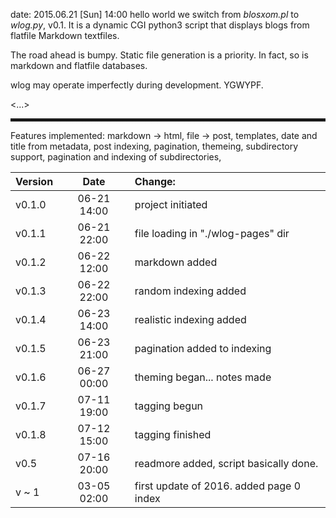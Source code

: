 date: 2015.06.21 [Sun] 14:00
hello world
we switch from *blosxom.pl* to *wlog.py*, v0.1. It is a dynamic CGI
python3 script that displays blogs from flatfile Markdown textfiles.

The road ahead is bumpy. Static file generation is a priority. In
fact, so is markdown and flatfile databases.

wlog may operate imperfectly during development. YGWYPF.

<...> 
<hr style="border:2px dashed">

Features implemented: markdown -> html, file -> post, templates,
date and title from metadata, post indexing, pagination,
themeing, subdirectory support, pagination and indexing of 
subdirectories,

| Version | Date        | Change: 
|:------- |:-----------:|:------- 
| v0.1.0  | 06-21 14:00 | project initiated 
| v0.1.1  | 06-21 22:00 | file loading in "./wlog-pages" dir
| v0.1.2  | 06-22 12:00 | markdown added 
| v0.1.3  | 06-22 22:00 | random indexing added
| v0.1.4  | 06-23 14:00 | realistic indexing added
| v0.1.5  | 06-23 21:00 | pagination added to indexing
| v0.1.6  | 06-27 00:00 | theming began... notes made
| v0.1.7  | 07-11 19:00 | tagging begun
| v0.1.8  | 07-12 15:00 | tagging finished 
| v0.5    | 07-16 20:00 | readmore added, script basically done.
| v ~ 1   | 03-05 02:00 | first update of 2016. added page 0 index